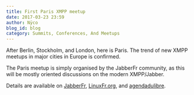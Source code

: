 ```yaml
---
title: First Paris XMPP meetup
date: 2017-03-23 23:59
author: Nÿco
blog_id: blog
category: Summits, Conferences, And Meetups
---
```


After Berlin, Stockholm, and London, here is Paris. The trend of new XMPP meetups in major cities in Europe is confirmed.

The Paris meetup is simply organised by the JabberFr community, as this will be mostly oriented discussions on the modern XMPP/Jabber.

Details are available on [JabberFr](https://news.jabberfr.org/2017/03/rencontre-xmpp-le-mardi-28-mars-2017-a-paris/), [LinuxFr.org](https://linuxfr.org/news/rencontre-xmpp-jabber-par-jabberfr-mardi-28-mars-2017-a-19-h-a-paris), and [agendadulibre](http://www.agendadulibre.org/events/13494).
